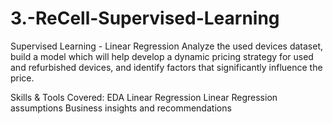 # 3.-ReCell-Supervised-Learning
Supervised Learning - Linear Regression
Analyze the used devices dataset, build a model which will help develop a dynamic pricing strategy for used and refurbished devices, and identify factors that significantly influence the price.

Skills & Tools Covered:
EDA
Linear Regression
Linear Regression assumptions
Business insights and recommendations

